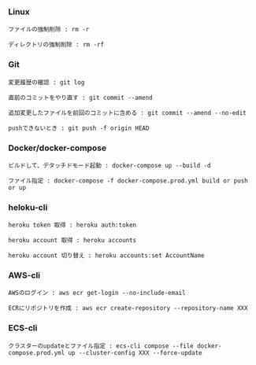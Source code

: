 ### Linux

```shell
ファイルの強制削除 : rm -r

ディレクトリの強制削除 : rm -rf
```

### Git

```shell
変更履歴の確認 : git log

直前のコミットをやり直す : git commit --amend

追加変更したファイルを前回のコミットに含める : git commit --amend --no-edit

pushできないとき : git push -f origin HEAD
```

### Docker/docker-compose

```shell
ビルドして、デタッチドモード起動 : docker-compose up --build -d

ファイル指定 : docker-compose -f docker-compose.prod.yml build or push or up
```

### heloku-cli

```shell
heroku token 取得 : heroku auth:token

heroku account 取得 : heroku accounts

heroku account 切り替え : heroku accounts:set AccountName
```

### AWS-cli

```shell
AWSのログイン : aws ecr get-login --no-include-email

ECRにリポジトリを作成 : aws ecr create-repository --repository-name XXX
```

### ECS-cli

```shell
クラスターのupdateとファイル指定 : ecs-cli compose --file docker-compose.prod.yml up --cluster-config XXX --force-update
```
